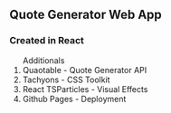 <h2>Quote Generator Web App</h2>
<h3> Created in React </h3>
<ol> Additionals 
  <li>Quaotable - Quote Generator API </li>
  <li>Tachyons - CSS Toolkit</li>
  <li>React TSParticles - Visual Effects</li>
  <li>Github Pages - Deployment</li>
</ol>
